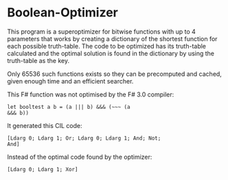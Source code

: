 # Boolean-Optimizer
This program is a superoptimizer for bitwise functions with up to 4 parameters that works by creating a dictionary of the shortest function for each possible truth-table. The code to be optimized has its truth-table calculated and the optimal solution is found in the dictionary by using the truth-table as the key.

Only 65536 such functions exists so they can be precomputed and cached, given enough time and an efficient searcher.


This F# function was not optimised by the F# 3.0 compiler:

<code>let booltest a b  = (a ||| b) &&& (~~~ (a &&& b))</code>

It generated this CIL code:

<code>[Ldarg 0; Ldarg 1; Or; Ldarg 0; Ldarg 1; And; Not; And]</code>

Instead of the optimal code found by the optimizer:

<code>[Ldarg 0; Ldarg 1; Xor]</code>
